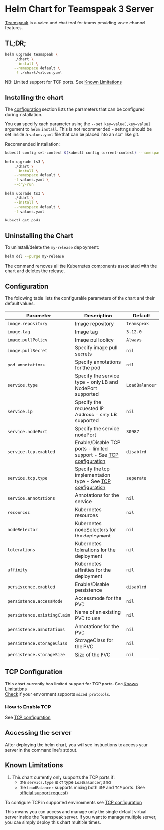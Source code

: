 # Helm Chart for Teamspeak 3 Server

[Teamspeak](https://www.teamspeak.com) is a voice and chat tool for teams providing voice channel features.

## TL;DR;

```bash
helm upgrade teamspeak \
    ./chart \
    --install \
    --namespace default \
    -f ./chart/values.yaml
```
NB: Limited support for TCP ports. See [Known Limitations](#known-limitations)

## Installing the chart
The [configuration](#configuration) section lists
the parameters that can be configured during installation.

You can specify each parameter using the `--set key=value[,key=value]`
argument to `helm install`. This is not recommended - settings should be
set inside a `values.yaml` file that can be placed into an scm like git.

Recommended installation:

```bash
kubectl config set-context $(kubectl config current-context) --namespace=default

helm upgrade ts3 \
    ./chart \
    --install \
    --namespace default \
    -f values.yaml \
    --dry-run

helm upgrade ts3 \
    ./chart \
    --install \
    --namespace default \
    -f values.yaml

kubectl get pods
```

## Uninstalling the Chart

To uninstall/delete the `my-release` deployment:

```bash
helm del --purge my-release
```

The command removes all the Kubernetes components associated with the chart
and deletes the release.

## Configuration

The following table lists the configurable parameters of the chart and their default
values.

| Parameter                   | Description                                                                                 | Default         |
|-----------------------------|---------------------------------------------------------------------------------------------|-----------------|
| `image.repository`          | Image repository                                                                            | `teamspeak`     |
| `image.tag`                 | Image tag                                                                                   | `3.12.0`        |
| `image.pullPolicy`          | Image pull policy                                                                           | `Always`        |
| `image.pullSecret`          | Specify image pull secrets                                                                  | `nil`           |
| `pod.annotations`           | Specify annotations for the pod                                                             | `nil`           |
| `service.type`              | Specify the service type - only LB and NodePort supported                                   | `LoadBalancer`  |
| `service.ip`                | Specify the requested IP Address - only LB supported                                        | `nil`           |
| `service.nodePort`          | Specify the service nodePort                                                                | `30987`         |
| `service.tcp.enabled`       | Enable/Disable TCP ports - limited support - See [TCP configuration](#tcp-configuration)    | `disabled`      |
| `service.tcp.type`          | Specify the tcp implementation type - See [TCP configuration](#tcp-configuration)           | `seperate`      |
| `service.annotations`       | Annotations for the service                                                                 | `nil`           | 
| `resources`                 | Kubernetes resources                                                                        | `nil`           |
| `nodeSelector`              | Kubernetes nodeSelectors for the deployment                                                 | `nil`           |
| `tolerations`               | Kubernetes tolerations for the deployment                                                   | `nil`           |
| `affinity`                  | Kubernetes affinities for the deployment                                                    | `nil`           |
| `persistence.enabled`       | Enable/Disable persistence                                                                  | `disabled`      |
| `persistence.accessMode`    | Accessmode for the PVC                                                                      | `nil`           |
| `persistence.existingClaim` | Name of an existing PVC to use                                                              | `nil`           |
| `persistence.annotations`   | Annotations for the PVC                                                                     | `nil`           |
| `persistence.storageClass`  | StorageClass for the PVC                                                                    | `nil`           |
| `persistence.storageSize`   | Size of the PVC                                                                             | `nil`           |

## TCP Configuration
This chart currently has limited support for TCP ports. See [Known Limitations](#known-limitations)  
[Check]((https://github.com/janosi/enhancements/blob/mixedprotocollb/keps/sig-network/20200103-mixed-protocol-lb.md#implementation-detailsnotesconstraints)) if your enviorment supports `mixed protocols`.

### How to Enable TCP
See [TCP configuration](./docs/tcp-configuration.md)

## Accessing the server
After deploying the helm chart, you will see instructions to access your server in the commandline's stdout.

## Known Limitations
1. This chart currently only supports the TCP ports if:
    * the `service.type` is of type `LoadBalancer`; and
    * the ``LoadBalancer`` supports mixing both `UDP` and `TCP` ports. 
    (See [official support request](https://github.com/kubernetes/kubernetes/issues/23880))

To configure TCP in supported environments see [TCP configuration](./docs/tcp-configuration.md)

This means you can access and manage only the single
default virtual server inside the Teamspeak server. If you want to manage multiple server, you can simply deploy this
chart multiple times.
